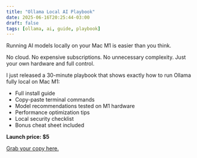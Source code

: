 ```yaml
---
title: "Ollama Local AI Playbook"
date: 2025-06-16T20:25:44-03:00
draft: false
tags: [ollama, ai, guide, playbook]
---
```


Running AI models locally on your Mac M1 is easier than you think.

No cloud. No expensive subscriptions. No unnecessary complexity. Just your own hardware and full control.

I just released a 30-minute playbook that shows exactly how to run Ollama fully local on Mac M1:

- Full install guide
- Copy-paste terminal commands
- Model recommendations tested on M1 hardware
- Performance optimization tips
- Local security checklist
- Bonus cheat sheet included

**Launch price: $5**

[Grab your copy here.](https://spacexnu.gumroad.com/l/dghif)